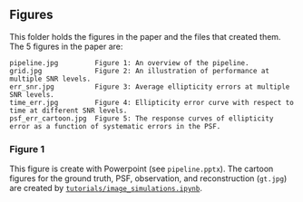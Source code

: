 ## Figures

This folder holds the figures in the paper and the files that created them. The 5 figures in the paper are:

    pipeline.jpg         Figure 1: An overview of the pipeline.
    grid.jpg             Figure 2: An illustration of performance at multiple SNR levels.
    err_snr.jpg          Figure 3: Average ellipticity errors at multiple SNR levels.
    time_err.jpg         Figure 4: Ellipticity error curve with respect to time at different SNR levels.
    psf_err_cartoon.jpg  Figure 5: The response curves of ellipticity error as a function of systematic errors in the PSF.

### Figure 1
This figure is create with Powerpoint (see `pipeline.pptx`). The cartoon figures for the ground truth, PSF, observation, and reconstruction (`gt.jpg`) are created by [`tutorials/image_simulations.ipynb`](../tutorials/image_simulation.ipynb).